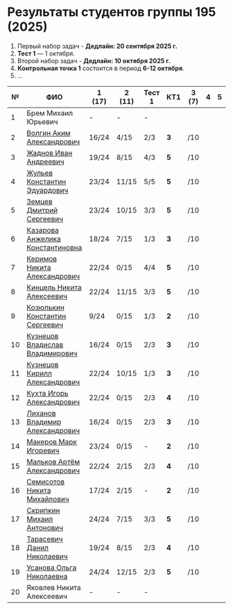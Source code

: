 

# Результаты студентов группы 195 (2025)


1. Первый набор задач -  **Дедлайн: 20 сентября 2025 г.**
2. **Тест 1** — 1 октября.
3. Второй набор задач -  **Дедлайн: 10 октября 2025 г.**
4. **Контрольная точка 1** состоится в период **6-12 октября**.
5. ...

| №   | ФИО                                                                | 1 (17) | 2 (11) | Тест 1 | КТ1   | 3 (7) | 4   | 5   | ... | Лаба 1 | Лаба 2 | Лаба 3 |
| --- | ------------------------------------------------------------------ | ------ | ------ | ------ | ----- | ----- | --- | --- | --- | ------ | ------ | ------ |
| 1   | Брем Михаил Юрьевич                                                | -      | -      | -      |       |       |     |     |     |        |        |        |
| 2   | [Волгин Аким Александрович](https://github.com/ggvp989)            | 16/24  | 4/15   | 2/3    | **3** | /10   |     |     |     |        |        |        |
| 3   | [Жаднов Иван Андреевич](https://github.com/Vansoooo)               | 19/24  | 8/15   | 4/3    | **5** | /10   |     |     |     |        |        |        |
| 4   | [Жульев Константин Эдуардович](https://github.com/fuckswag11)      | 23/24  | 11/15  | 5/5    | **5** | /10   |     |     |     |        |        |        |
| 5   | [Земцев Дмитрий Сергеевич](https://github.com/ByySpeenyx)          | 23/24  | 10/15  | 3/3    | **5** | /10   |     |     |     |        |        |        |
| 6   | [Казарова Анжелика Константиновна](https://github.com/Anzelika871) | 18/24  | 7/15   | 1/3    | **3** | /10   |     |     |     |        |        |        |
| 7   | [Керимов Никита Александрович](https://github.com/Dersiloveyou)    | 22/24  | 0/15   | 4/4    | **5** | /10   |     |     |     |        |        |        |
| 8   | [Кинцель Никита Алексеевич](https://github.com/nstathams)          | 22/24  | 11/15  | 3/3    | **5** | /10   |     |     |     |        |        |        |
| 9   | [Козюлькин Константин Сергеевич](https://github.com/zxcKostya)     | 9/24   | 0/15   | 1/3    | **2** | /10   |     |     |     |        |        |        |
| 10  | [Кузнецов Владислав Владимирович](https://github.com/Upipoow)      | 16/24  | 0/15   | 2/3    | **3** | /10   |     |     |     |        |        |        |
| 11  | [Кузнецов Кирилл Александрович](https://github.com/kirill2509-cpu) | 22/24  | 10/15  | 1/3    | **3** | /10   |     |     |     |        |        |        |
| 12  | [Кухта Игорь Александрович](https://github.com/IGORBANGGG)         | 22/24  | 0/15   | 2/3    | **4** | /10   |     |     |     |        |        |        |
| 13  | [Лиханов Владимир Александрович](https://github.com/Konda-ak)      | 16/24  | 0/15   | 2/3    | **3** | /10   |     |     |     |        |        |        |
| 14  | [Макеров Марк Игоревич](https://github.com/missage02)              | 23/24  | 0/15   | -      | **2** | /10   |     |     |     |        |        |        |
| 15  | [Мальков Артём Александрович](https://github.com/yslartem)         | 22/24  | 2/15   | 2/3    | **4** | /10   |     |     |     |        |        |        |
| 16  | [Семисотов Никита Михайлович](https://github.com/semisotovnm-ui)   | 17/24  | 2/15   | -      | **2** | /10   |     |     |     |        |        |        |
| 17  | [Скрипкин Михаил Антонович](https://github.com/davbych)            | 24/24  | 7/15   | 3/3    | **5** | /10   |     |     |     |        |        |        |
| 18  | [Тарасевич Данил Николаевич](https://github.com/Hockeist)          | 19/24  | 8/15   | 2/3    | **4** | /10   |     |     |     |        |        |        |
| 19  | [Усанова Ольга Николаевна](https://github.com/WellHelga)           | 24/24  | 12/15  | 2/3    | **5** | /10   |     |     |     |        |        |        |
| 20  | Яковлев Никита Алексеевич                                          | -      | -      | -      |       |       |     |     |     |        |        |        |

